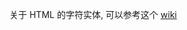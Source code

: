 关于 HTML 的字符实体, 可以参考这个 [wiki](https://en.wikipedia.org/wiki/List_of_XML_and_HTML_character_entity_references)